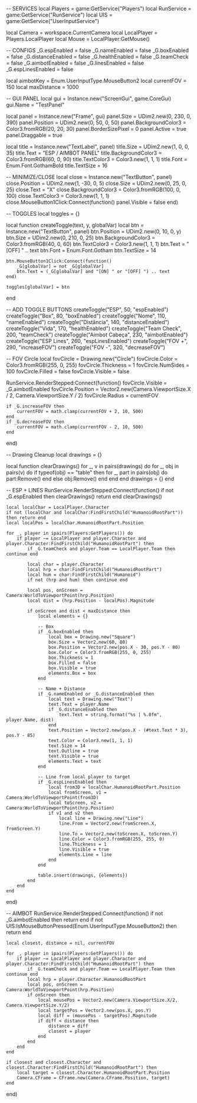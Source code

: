 -- SERVICES
local Players = game:GetService("Players")
local RunService = game:GetService("RunService")
local UIS = game:GetService("UserInputService")

local Camera = workspace.CurrentCamera
local LocalPlayer = Players.LocalPlayer
local Mouse = LocalPlayer:GetMouse()

-- CONFIGS
_G.espEnabled = false
_G.nameEnabled = false
_G.boxEnabled = false
_G.distanceEnabled = false
_G.healthEnabled = false
_G.teamCheck = false
_G.aimbotEnabled = false
_G.linesEnabled = false
_G.espLinesEnabled = false

local aimbotKey = Enum.UserInputType.MouseButton2
local currentFOV = 150
local maxDistance = 1000

-- GUI PANEL
local gui = Instance.new("ScreenGui", game.CoreGui)
gui.Name = "TestPanel"

local panel = Instance.new("Frame", gui)
panel.Size = UDim2.new(0, 230, 0, 390)
panel.Position = UDim2.new(0, 50, 0, 50)
panel.BackgroundColor3 = Color3.fromRGB(20, 20, 30)
panel.BorderSizePixel = 0
panel.Active = true
panel.Draggable = true

local title = Instance.new("TextLabel", panel)
title.Size = UDim2.new(1, 0, 0, 35)
title.Text = "ESP / AIMBOT PANEL"
title.BackgroundColor3 = Color3.fromRGB(60, 0, 90)
title.TextColor3 = Color3.new(1, 1, 1)
title.Font = Enum.Font.GothamBold
title.TextSize = 16

-- MINIMIZE/CLOSE
local close = Instance.new("TextButton", panel)
close.Position = UDim2.new(1, -30, 0, 5)
close.Size = UDim2.new(0, 25, 0, 25)
close.Text = "X"
close.BackgroundColor3 = Color3.fromRGB(100, 0, 100)
close.TextColor3 = Color3.new(1, 1, 1)
close.MouseButton1Click:Connect(function() panel.Visible = false end)

-- TOGGLES
local toggles = {}

local function createToggle(text, y, globalVar)
	local btn = Instance.new("TextButton", panel)
	btn.Position = UDim2.new(0, 10, 0, y)
	btn.Size = UDim2.new(0, 210, 0, 25)
	btn.BackgroundColor3 = Color3.fromRGB(40, 0, 60)
	btn.TextColor3 = Color3.new(1, 1, 1)
	btn.Text = "[OFF] " .. text
	btn.Font = Enum.Font.Gotham
	btn.TextSize = 14

	btn.MouseButton1Click:Connect(function()
		_G[globalVar] = not _G[globalVar]
		btn.Text = (_G[globalVar] and "[ON] " or "[OFF] ") .. text
	end)

	toggles[globalVar] = btn
end

-- ADD TOGGLE BUTTONS
createToggle("ESP", 50, "espEnabled")
createToggle("Box", 80, "boxEnabled")
createToggle("Nome", 110, "nameEnabled")
createToggle("Distância", 140, "distanceEnabled")
createToggle("Vida", 170, "healthEnabled")
createToggle("Team Check", 200, "teamCheck")
createToggle("Aimbot Cabeça", 230, "aimbotEnabled")
createToggle("ESP Lines", 260, "espLinesEnabled")
createToggle("FOV +", 290, "increaseFOV")
createToggle("FOV -", 320, "decreaseFOV")

-- FOV Circle
local fovCircle = Drawing.new("Circle")
fovCircle.Color = Color3.fromRGB(255, 0, 255)
fovCircle.Thickness = 1
fovCircle.NumSides = 100
fovCircle.Filled = false
fovCircle.Visible = false

RunService.RenderStepped:Connect(function()
	fovCircle.Visible = _G.aimbotEnabled
	fovCircle.Position = Vector2.new(Camera.ViewportSize.X / 2, Camera.ViewportSize.Y / 2)
	fovCircle.Radius = currentFOV

	if _G.increaseFOV then
		currentFOV = math.clamp(currentFOV + 2, 10, 500)
	end
	if _G.decreaseFOV then
		currentFOV = math.clamp(currentFOV - 2, 10, 500)
	end
end)

-- Drawing Cleanup
local drawings = {}

local function clearDrawings()
	for _, v in pairs(drawings) do
		for _, obj in pairs(v) do
			if typeof(obj) == "table" then
				for _, part in pairs(obj) do part:Remove() end
			else
				obj:Remove()
			end
		end
	end
	drawings = {}
end

-- ESP + LINES
RunService.RenderStepped:Connect(function()
	if not _G.espEnabled then clearDrawings() return end
	clearDrawings()

	local localChar = LocalPlayer.Character
	if not (localChar and localChar:FindFirstChild("HumanoidRootPart")) then return end
	local localPos = localChar.HumanoidRootPart.Position

	for _, player in ipairs(Players:GetPlayers()) do
		if player ~= LocalPlayer and player.Character and player.Character:FindFirstChild("HumanoidRootPart") then
			if _G.teamCheck and player.Team == LocalPlayer.Team then continue end

			local char = player.Character
			local hrp = char:FindFirstChild("HumanoidRootPart")
			local hum = char:FindFirstChild("Humanoid")
			if not (hrp and hum) then continue end

			local pos, onScreen = Camera:WorldToViewportPoint(hrp.Position)
			local dist = (hrp.Position - localPos).Magnitude

			if onScreen and dist < maxDistance then
				local elements = {}

				-- Box
				if _G.boxEnabled then
					local box = Drawing.new("Square")
					box.Size = Vector2.new(60, 80)
					box.Position = Vector2.new(pos.X - 30, pos.Y - 80)
					box.Color = Color3.fromRGB(255, 0, 255)
					box.Thickness = 1
					box.Filled = false
					box.Visible = true
					elements.Box = box
				end

				-- Name + Distance
				if _G.nameEnabled or _G.distanceEnabled then
					local text = Drawing.new("Text")
					text.Text = player.Name
					if _G.distanceEnabled then
						text.Text = string.format("%s | %.0fm", player.Name, dist)
					end
					text.Position = Vector2.new(pos.X - (#text.Text * 3), pos.Y - 85)
					text.Color = Color3.new(1, 1, 1)
					text.Size = 14
					text.Outline = true
					text.Visible = true
					elements.Text = text
				end

				-- Line from local player to target
				if _G.espLinesEnabled then
					local from3D = localChar.HumanoidRootPart.Position
					local fromScreen, v1 = Camera:WorldToViewportPoint(from3D)
					local toScreen, v2 = Camera:WorldToViewportPoint(hrp.Position)
					if v1 and v2 then
						local line = Drawing.new("Line")
						line.From = Vector2.new(fromScreen.X, fromScreen.Y)
						line.To = Vector2.new(toScreen.X, toScreen.Y)
						line.Color = Color3.fromRGB(255, 255, 0)
						line.Thickness = 1
						line.Visible = true
						elements.Line = line
					end
				end

				table.insert(drawings, {elements})
			end
		end
	end
end)

-- AIMBOT
RunService.RenderStepped:Connect(function()
	if not _G.aimbotEnabled then return end
	if not UIS:IsMouseButtonPressed(Enum.UserInputType.MouseButton2) then return end

	local closest, distance = nil, currentFOV

	for _, player in ipairs(Players:GetPlayers()) do
		if player ~= LocalPlayer and player.Character and player.Character:FindFirstChild("HumanoidRootPart") then
			if _G.teamCheck and player.Team == LocalPlayer.Team then continue end
			local hrp = player.Character.HumanoidRootPart
			local pos, onScreen = Camera:WorldToViewportPoint(hrp.Position)
			if onScreen then
				local mousePos = Vector2.new(Camera.ViewportSize.X/2, Camera.ViewportSize.Y/2)
				local targetPos = Vector2.new(pos.X, pos.Y)
				local diff = (mousePos - targetPos).Magnitude
				if diff < distance then
					distance = diff
					closest = player
				end
			end
		end
	end

	if closest and closest.Character and closest.Character:FindFirstChild("HumanoidRootPart") then
		local target = closest.Character.HumanoidRootPart.Position
		Camera.CFrame = CFrame.new(Camera.CFrame.Position, target)
	end
end)
